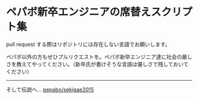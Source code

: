 ペパボ新卒エンジニアの席替えスクリプト集
=======

pull request する際はリポジトリには存在しない言語でお願いします。

ペパボ以外の方もぜひプルリクエストを。ペパボ新卒エンジニア達に社会の厳しさを教えてやってください。（新卒氏が書けそうな言語は優しさで残しておいてください）

---

そして伝説へ... [pepabo/sekigae2015](https://github.com/pepabo/sekigae2015)

